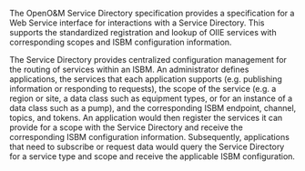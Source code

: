 The OpenO&M Service Directory specification provides a specification for a Web Service interface for interactions with a Service Directory. This supports the standardized registration and lookup of OIIE services with corresponding scopes and ISBM configuration information.

The Service Directory provides centralized configuration management for the routing of services within an ISBM. An administrator defines applications, the services that each application supports (e.g. publishing information or responding to requests), the scope of the service (e.g. a region or site, a data class such as equipment types, or for an instance of a data class such as a pump), and the corresponding ISBM endpoint, channel, topics, and tokens. An application would then register the services it can provide for a scope with the Service Directory and receive the corresponding ISBM configuration information. Subsequently, applications that need to subscribe or request data would query the Service Directory for a service type and scope and receive the applicable ISBM configuration.
